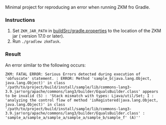 Minimal project for reproducing an error when running ZKM fro Gradle.

### Instructions

1. Set `ZKM_JAR_PATH` in [buildSrc/gradle.properties](buildSrc/gradle.properties) to the location of the ZKM jar (
   version 17.0 or later).
2. Run `./gradlew zkmTask`.

### Result

An error similar to the following occurs:

    ZKM: FATAL ERROR: Serious Errors detected during execution of 'obfuscate' statement. : ERROR: Method 'sample_b(java.lang.Object, java.lang.Object)' in class '/path/to/project/build/install/sample/lib/commons-lang3-3.9.jar!org/apache/commons/lang3/builder/EqualsBuilder.class' appears to be invalid (5) : 'Stack mismatch with types: Ljava/util/Set; I : 'analyzing the control flow of method 'isRegistered(java.lang.Object, java.lang.Object)' in class '/path/to/project/build/install/sample/lib/commons-lang3-3.9.jar!org/apache/commons/lang3/builder/EqualsBuilder.class' : 'sample_a/sample_a/sample_a/sample_a/sample_b/sample_f' (A)''

